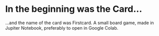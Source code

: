# In the beginning was the Card...
...and the name of the card was Firstcard.
A small board game, made in Jupiter Notebook, preferably to open in Google Colab.
